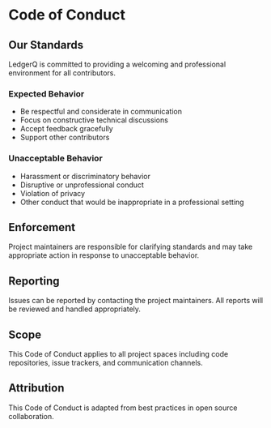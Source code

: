# Code of Conduct

## Our Standards

LedgerQ is committed to providing a welcoming and professional environment for all contributors.

### Expected Behavior

- Be respectful and considerate in communication
- Focus on constructive technical discussions
- Accept feedback gracefully
- Support other contributors

### Unacceptable Behavior

- Harassment or discriminatory behavior
- Disruptive or unprofessional conduct
- Violation of privacy
- Other conduct that would be inappropriate in a professional setting

## Enforcement

Project maintainers are responsible for clarifying standards and may take appropriate action in response to unacceptable behavior.

## Reporting

Issues can be reported by contacting the project maintainers. All reports will be reviewed and handled appropriately.

## Scope

This Code of Conduct applies to all project spaces including code repositories, issue trackers, and communication channels.

## Attribution

This Code of Conduct is adapted from best practices in open source collaboration.
